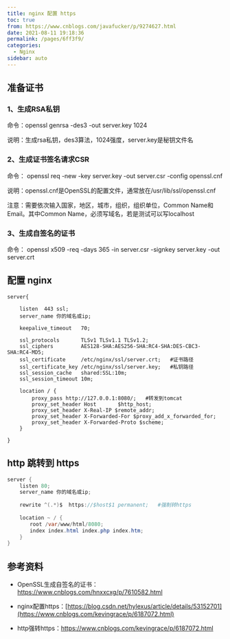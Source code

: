 ```yaml
---
title: nginx 配置 https
toc: true
from: https://www.cnblogs.com/javafucker/p/9274627.html
date: 2021-08-11 19:18:36
permalink: /pages/6ff3f9/
categories:
  - Nginx
sidebar: auto
---
```


##  准备证书

###  1、生成RSA私钥

命令：openssl genrsa -des3 -out server.key 1024

说明：生成rsa私钥，des3算法，1024强度，server.key是秘钥文件名

### 2、生成证书签名请求CSR

命令： openssl req -new -key server.key -out server.csr -config openssl.cnf

说明：openssl.cnf是OpenSSL的配置文件，通常放在/usr/lib/ssl/openssl.cnf

注意：需要依次输入国家，地区，城市，组织，组织单位，Common Name和Email。其中Common Name，必须写域名，若是测试可以写localhost

### 3、生成自签名的证书

命令： openssl x509 -req -days 365 -in server.csr -signkey server.key -out server.crt



## 配置 nginx

```
server{

    listen  443 ssl;
    server_name 你的域名或ip;

    keepalive_timeout   70;

    ssl_protocols       TLSv1 TLSv1.1 TLSv1.2;
    ssl_ciphers         AES128-SHA:AES256-SHA:RC4-SHA:DES-CBC3-SHA:RC4-MD5;
    ssl_certificate     /etc/nginx/ssl/server.crt;   #证书路径
    ssl_certificate_key /etc/nginx/ssl/server.key;   #私钥路径
    ssl_session_cache   shared:SSL:10m;
    ssl_session_timeout 10m;

    location / {
        proxy_pass http://127.0.0.1:8080/;   #转发到tomcat
        proxy_set_header Host       $http_host;
        proxy_set_header X-Real-IP $remote_addr;  
        proxy_set_header X-Forwarded-For $proxy_add_x_forwarded_for;  
        proxy_set_header X-Forwarded-Proto $scheme;
    }

}
```



## http 跳转到 https 

```java
server {
    listen 80;
    server_name 你的域名或ip;
     
    rewrite ^(.*)$  https://$host$1 permanent;   #强制转https
  
    location ~ / {
    　　root /var/www/html/8080;
    　　index index.html index.php index.htm;
    }
}
```



## 参考资料

- OpenSSL生成自签名的证书：https://www.cnblogs.com/hnxxcxg/p/7610582.html

- nginx配置https：[https://blog.csdn.net/hylexus/article/details/53152701](https://www.cnblogs.com/kevingrace/p/6187072.html)

- http强转https：https://www.cnblogs.com/kevingrace/p/6187072.html
